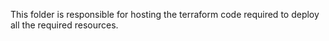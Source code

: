 This folder is responsible for hosting the terraform code required to deploy all the required resources.
